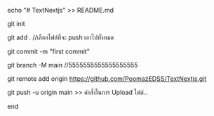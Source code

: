 ﻿echo "# TextNextjs" >> README.md

git init

git add .  //เลือกไฟล์ที่จะ push เอาไปทั้งหมด

git commit -m "first commit"

git branch -M main //5555555555555555555

git remote add origin https://github.com/PoomazEDSS/TextNextjs.git

git push -u origin main >> คำสั่งในการ Upload ไฟล์..

end
